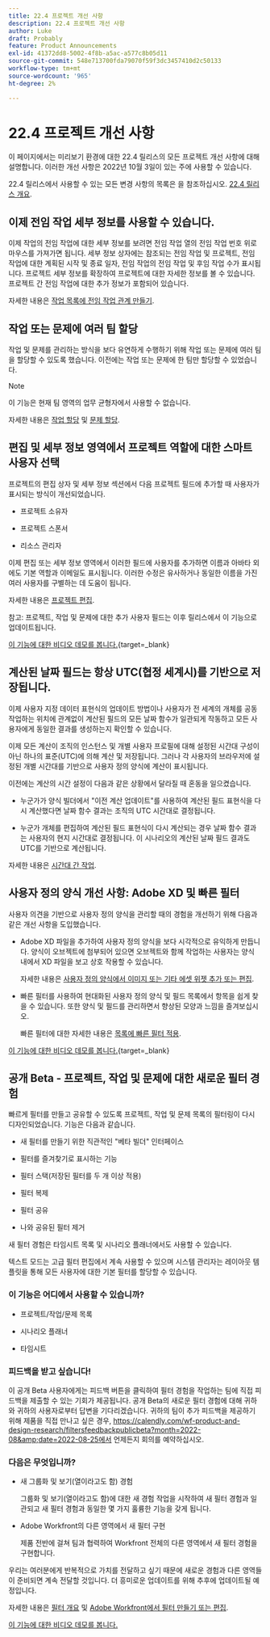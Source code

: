 ```yaml
---
title: 22.4 프로젝트 개선 사항
description: 22.4 프로젝트 개선 사항
author: Luke
draft: Probably
feature: Product Announcements
exl-id: 41372dd8-5002-4f8b-a5ac-a577c8b05d11
source-git-commit: 548e713700fda79070f59f3dc3457410d2c50133
workflow-type: tm+mt
source-wordcount: '965'
ht-degree: 2%

---
```


# 22.4 프로젝트 개선 사항

이 페이지에서는 미리보기 환경에 대한 22.4 릴리스의 모든 프로젝트 개선 사항에 대해 설명합니다. 이러한 개선 사항은 2022년 10월 3일이 있는 주에 사용할 수 있습니다.

22.4 릴리스에서 사용할 수 있는 모든 변경 사항의 목록은 을 참조하십시오. [22.4 릴리스 개요](/help/quicksilver/product-announcements/product-releases/22.4-release-activity/22-4-release-overview.md).

## 이제 전임 작업 세부 정보를 사용할 수 있습니다.

이제 작업의 전임 작업에 대한 세부 정보를 보려면 전임 작업 열의 전임 작업 번호 위로 마우스를 가져가면 됩니다. 세부 정보 상자에는 참조되는 전임 작업 및 프로젝트, 전임 작업에 대한 계획된 시작 및 종료 일자, 전임 작업의 전임 작업 및 후임 작업 수가 표시됩니다. 프로젝트 세부 정보를 확장하여 프로젝트에 대한 자세한 정보를 볼 수 있습니다. 프로젝트 간 전임 작업에 대한 추가 정보가 포함되어 있습니다.

자세한 내용은 [작업 목록에 전임 작업 관계 만들기](/help/quicksilver/manage-work/tasks/use-prdcssrs/create-predecessors-on-task-list.md).

## 작업 또는 문제에 여러 팀 할당

작업 및 문제를 관리하는 방식을 보다 유연하게 수행하기 위해 작업 또는 문제에 여러 팀을 할당할 수 있도록 했습니다. 이전에는 작업 또는 문제에 한 팀만 할당할 수 있었습니다.

>[!NOTE]
>
>이 기능은 현재 팀 영역의 업무 균형자에서 사용할 수 없습니다.

자세한 내용은 [작업 할당](/help/quicksilver/manage-work/tasks/assign-tasks/assign-tasks.md) 및 [문제 할당](/help/quicksilver/manage-work/issues/manage-issues/assign-issues.md).

## 편집 및 세부 정보 영역에서 프로젝트 역할에 대한 스마트 사용자 선택

프로젝트의 편집 상자 및 세부 정보 섹션에서 다음 프로젝트 필드에 추가할 때 사용자가 표시되는 방식이 개선되었습니다.

* 프로젝트 소유자

* 프로젝트 스폰서

* 리소스 관리자

이제 편집 또는 세부 정보 영역에서 이러한 필드에 사용자를 추가하면 이름과 아바타 외에도 기본 역할과 이메일도 표시됩니다. 이러한 수정은 유사하거나 동일한 이름을 가진 여러 사용자를 구별하는 데 도움이 됩니다.

자세한 내용은 [프로젝트 편집](/help/quicksilver/manage-work/projects/manage-projects/edit-projects.md).

참고: 프로젝트, 작업 및 문제에 대한 추가 사용자 필드는 이후 릴리스에서 이 기능으로 업데이트됩니다.

[이 기능에 대한 비디오 데모를 봅니다.](https://video.tv.adobe.com/v/3412390/){target=_blank}

## 계산된 날짜 필드는 항상 UTC(협정 세계시)를 기반으로 저장됩니다.

이제 사용자 지정 데이터 표현식의 업데이트 방법이나 사용자가 전 세계의 개체를 공동 작업하는 위치에 관계없이 계산된 필드의 모든 날짜 함수가 일관되게 작동하고 모든 사용자에게 동일한 결과를 생성하는지 확인할 수 있습니다.

이제 모든 계산이 조직의 인스턴스 및 개별 사용자 프로필에 대해 설정된 시간대 구성이 아닌 하나의 표준(UTC)에 의해 계산 및 저장됩니다. 그러나 각 사용자의 브라우저에 설정된 개별 시간대를 기반으로 사용자 정의 양식에 계산이 표시됩니다.

이전에는 계산의 시간 설정이 다음과 같은 상황에서 달라질 때 혼동을 일으켰습니다.

* 누군가가 양식 빌더에서 &quot;이전 계산 업데이트&quot;를 사용하여 계산된 필드 표현식을 다시 계산했다면 날짜 함수 결과는 조직의 UTC 시간대로 결정됩니다.

* 누군가 개체를 편집하여 계산된 필드 표현식이 다시 계산되는 경우 날짜 함수 결과는 사용자의 현지 시간대로 결정됩니다. 이 시나리오의 계산된 날짜 필드 결과도 UTC를 기반으로 계산됩니다.

자세한 내용은 [시간대 간 작업](/help/quicksilver/workfront-basics/tips-tricks-and-troubleshooting/working-across-timezones.md).

## 사용자 정의 양식 개선 사항: Adobe XD 및 빠른 필터

사용자 의견을 기반으로 사용자 정의 양식을 관리할 때의 경험을 개선하기 위해 다음과 같은 개선 사항을 도입했습니다.

* Adobe XD 파일을 추가하여 사용자 정의 양식을 보다 시각적으로 유익하게 만듭니다. 양식이 오브젝트에 첨부되어 있으면 오브젝트와 함께 작업하는 사용자는 양식 내에서 XD 파일을 보고 상호 작용할 수 있습니다.

  자세한 내용은 [사용자 정의 양식에서 이미지 또는 기타 에셋 위젯 추가 또는 편집](/help/quicksilver/administration-and-setup/customize-workfront/create-manage-custom-forms/add-widget-or-edit-its-properties-in-a-custom-form.md).

* 빠른 필터를 사용하여 현대화된 사용자 정의 양식 및 필드 목록에서 항목을 쉽게 찾을 수 있습니다. 또한 양식 및 필드를 관리하면서 향상된 모양과 느낌을 즐겨보십시오.

  빠른 필터에 대한 자세한 내용은 [목록에 빠른 필터 적용](/help/quicksilver/workfront-basics/navigate-workfront/use-lists/apply-quick-filter-list.md).

[이 기능에 대한 비디오 데모를 봅니다.](https://video.tv.adobe.com/v/3412469/){target=_blank}

## 공개 Beta - 프로젝트, 작업 및 문제에 대한 새로운 필터 경험

빠르게 필터를 만들고 공유할 수 있도록 프로젝트, 작업 및 문제 목록의 필터링이 다시 디자인되었습니다. 기능은 다음과 같습니다.

* 새 필터를 만들기 위한 직관적인 &quot;베타 빌더&quot; 인터페이스

* 필터를 즐겨찾기로 표시하는 기능

* 필터 스택(저장된 필터를 두 개 이상 적용)

* 필터 복제

* 필터 공유

* 나와 공유된 필터 제거


새 필터 경험은 타임시트 목록 및 시나리오 플래너에서도 사용할 수 있습니다.

텍스트 모드는 고급 필터 편집에서 계속 사용할 수 있으며 시스템 관리자는 레이아웃 템플릿을 통해 모든 사용자에 대한 기본 필터를 할당할 수 있습니다.

### 이 기능은 어디에서 사용할 수 있습니까?

* 프로젝트/작업/문제 목록

* 시나리오 플래너

* 타임시트


### 피드백을 받고 싶습니다!

이 공개 Beta 사용자에게는 피드백 버튼을 클릭하여 필터 경험을 작업하는 팀에 직접 피드백을 제출할 수 있는 기회가 제공됩니다. 공개 Beta의 새로운 필터 경험에 대해 귀하와 귀하의 사용자로부터 답변을 기다리겠습니다. 귀하의 팀이 추가 피드백을 제공하기 위해 제품을 직접 만나고 싶은 경우, https://calendly.com/wf-product-and-design-research/filtersfeedbackpublicbeta?month=2022-08&amp;date=2022-08-25에서 언제든지 회의를 예약하십시오.

### 다음은 무엇입니까?

* 새 그룹화 및 보기(열이라고도 함) 경험

  그룹화 및 보기(열이라고도 함)에 대한 새 경험 작업을 시작하여 새 필터 경험과 일관되고 새 필터 경험과 동일한 몇 가지 훌륭한 기능을 갖게 됩니다.

* Adobe Workfront의 다른 영역에서 새 필터 구현

  제품 전반에 걸쳐 팀과 협력하여 Workfront 전체의 다른 영역에서 새 필터 경험을 구현합니다.


우리는 여러분에게 반복적으로 가치를 전달하고 싶기 때문에 새로운 경험과 다른 영역들이 준비되면 계속 전달할 것입니다. 더 흥미로운 업데이트를 위해 추후에 업데이트될 예정입니다.

자세한 내용은 [필터 개요](/help/quicksilver/reports-and-dashboards/reports/reporting-elements/filters-overview.md) 및 [Adobe Workfront에서 필터 만들기 또는 편집](/help/quicksilver/reports-and-dashboards/reports/reporting-elements/create-filters.md).

[이 기능에 대한 비디오 데모를 봅니다.](https://video.tv.adobe.com/v/3412391/)
